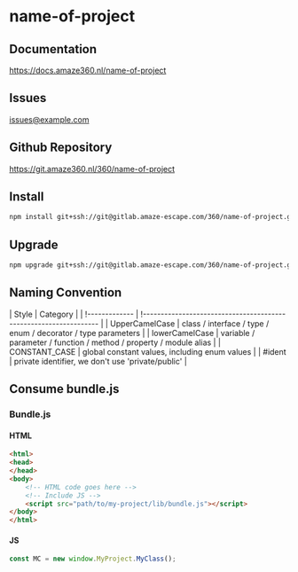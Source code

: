 # name-of-project

## Documentation

<https://docs.amaze360.nl/name-of-project>

## Issues

[issues@example.com](mailto:issues@example.com)

## Github Repository

<https://git.amaze360.nl/360/name-of-project>

## Install

```sh
npm install git+ssh://git@gitlab.amaze-escape.com/360/name-of-project.git
```

## Upgrade

```sh
npm upgrade git+ssh://git@gitlab.amaze-escape.com/360/name-of-project.git
```

##  Naming Convention

| Style          | Category                                                           |
| !------------- | !----------------------------------------------------------------- |
| UpperCamelCase | class / interface / type / enum / decorator / type parameters      |
| lowerCamelCase | variable / parameter / function / method / property / module alias |
| CONSTANT_CASE  | global constant values, including enum values                      |
| #ident         | private identifier, we don't use 'private/public'                  |

## Consume bundle.js

### Bundle.js

#### HTML

```html
<html>
<head>
</head>
<body>
    <!-- HTML code goes here -->
    <!-- Include JS -->
    <script src="path/to/my-project/lib/bundle.js"></script>
</body>
</html>
```
#### JS

```js
const MC = new window.MyProject.MyClass();
```
